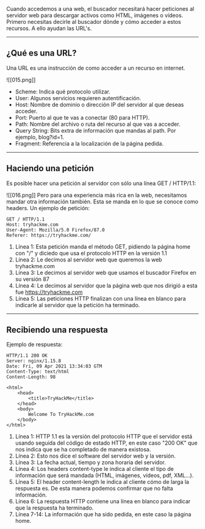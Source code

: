 Cuando accedemos a una web, el buscador necesitará hacer peticiones al servidor web para descargar activos como HTML, imágenes o vídeos. Primero necesitas decirle al buscador dónde y cómo acceder a estos recursos. A ello ayudan las URL's.

---------------------------------
<h2>¿Qué es una URL?</h2>
Una URL es una instrucción de como acceder a un recurso en internet.

![[015.png]]
- Scheme: Indica qué protocolo utilizar.
- User: Algunos servicios requieren autentificación.
- Host: Nombre de dominio o dirección IP del servidor al que deseas acceder.
- Port: Puerto al que te vas a conectar (80 para HTTP).
- Path: Nombre del archivo o ruta del recurso al que vas a acceder.
- Query String: Bits extra de información que mandas al path. Por ejemplo, blog?id=1.
- Fragment: Referencia a la localización de la página pedida.

-------------------------------
<h2>Haciendo una petición</h2>
Es posible hacer una petición al servidor con sólo una línea GET / HTTP/1.1:

![[016.png]]
Pero para una experiencia más rica en la web, necesitamos mandar otra información también. Esta se manda en lo que se conoce como headers. Un ejemplo de petición:

```vb.net
GET / HTTP/1.1
Host: tryhackme.com
User-Agent: Mozilla/5.0 Firefox/87.0
Referer: https://tryhackme.com/

```

1. Línea 1: Esta petición manda el método GET, pidiendo la página home con "/" y diciedo que usa el protocolo HTTP en la versión 1.1
2. Línea 2: Le decimos al servidor web que queremos la web tryhackme.com
3. Línea 3: Le decimos al servidor web que usamos el buscador Firefox en su versión 87
4. Línea 4: Le decimos al servidor que la página web que nos dirigió a esta fue https://tryhackme.com
5. Línea 5: Las peticiones HTTP finalizan con una línea en blanco para indicarle al servidor que la petición ha terminado.

--------------------------
<h2>Recibiendo una respuesta</h2>
Ejemplo de respuesta:

```vb.net
HTTP/1.1 200 OK
Server: nginx/1.15.8
Date: Fri, 09 Apr 2021 13:34:03 GTM
Content-Type: text/html
Content-Length: 98

<html>
	<head>
		<title>TryHackMe</title>
	</head>
	<body>
		Welcome To TryHackMe.com
	</body>
</html>

```

1. Línea 1: HTTP 1.1 es la versión del protocolo HTTP que el servidor está usando seguida del código de estado HTTP, en este caso "200 OK" que nos indica que se ha completado de manera existosa.
2. Línea 2: Esto nos dice el software del servidor web y la versión.
3. Línea 3: La fecha actual, tiempo y zona horaria del servidor.
4. Línea 4: Los headers content-type le indica al cliente el tipo de información que será mandada (HTML, imágenes, vídeos, pdf, XML...).
5. Línea 5: El header content-length le indica al cliente cómo de larga la respuesta es. De esta manera podemos confirmar que no falta información.
6. Línea 6: La respuesta HTTP contiene una línea en blanco para indicar que la respuesta ha terminado.
7. Línea 7-14: La información que ha sido pedida, en este caso la página home.